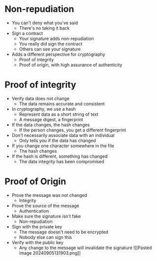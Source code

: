 # Non-repudiation
- You can't deny what you've said
	- There's no taking it back
- Sign a contract
	- Your signature adds non-repudiation
	- You really did sign the contract
	- Others can see your signature
- Adds a different perspective for cryptography
	- Proof of integrity
	- Proof of origin, with high assurance of authenticity
# Proof of integrity
- Verify data does not change
	- The data remains accurate and consistent
- In cryptography, we use a hash
	- Represent data as a short string of text
	- A message digest, a fingerprint
- If the data changes, the hash changes
	- If the person changes, you get a different fingerprint
- Don't necessarily associate data with an individual
	- Only tells you if the data has changed
- If you change one character somewhere in the file
	- The hash changes
- If the hash is different, something has changed
	- The data integrity has been compromised
# Proof of Origin
- Prove the message was not changed
	- Integrity
- Prove the source of the message
	- Authentication
- Make sure the signature isn't fake
	- Non-repudiation
- Sign with the private key
	- The message doesn't need to be encrypted
	- Nobody else can sign this
- Verify with the public key
	- Any change to the message will invalidate the signature
![[Pasted image 20240905131903.png]]